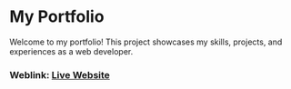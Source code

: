 # My Portfolio

Welcome to my portfolio! This project showcases my skills, projects, and experiences as a web developer.

### Weblink: [Live Website](https://rahul-singh-takuli-portfolio.vercel.app/)
